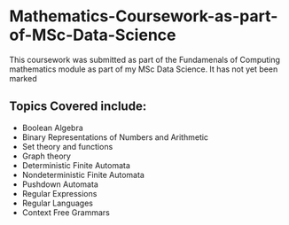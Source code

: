 # Mathematics-Coursework-as-part-of-MSc-Data-Science

This coursework was submitted as part of the Fundamenals of Computing mathematics module as part of my MSc Data Science. It has not yet been marked

## Topics Covered include:

* Boolean Algebra
* Binary Representations of Numbers and Arithmetic	
* Set theory and functions
* Graph theory
* Deterministic Finite Automata
* Nondeterministic Finite Automata
* Pushdown Automata
* Regular Expressions
* Regular Languages
* Context Free Grammars
